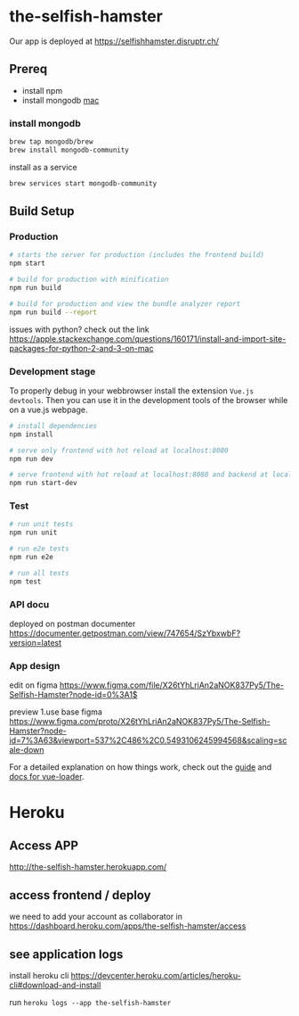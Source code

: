 # the-selfish-hamster

Our app is deployed at
https://selfishhamster.disruptr.ch/

## Prereq

- install npm
- install mongodb [mac](https://docs.mongodb.com/manual/tutorial/install-mongodb-on-os-x/#install-mongodb-community-edition)

### install mongodb
```bash
brew tap mongodb/brew
brew install mongodb-community
```

install as a service
```bash
brew services start mongodb-community
```

## Build Setup

### Production

``` bash
# starts the server for production (includes the frontend build)
npm start

# build for production with minification
npm run build

# build for production and view the bundle analyzer report
npm run build --report
```

issues with python?
check out the link https://apple.stackexchange.com/questions/160171/install-and-import-site-packages-for-python-2-and-3-on-mac



### Development stage

To properly debug in your webbrowser install the extension `Vue.js devtools`. Then you can use it in the development tools of the browser while on a vue.js webpage.

``` bash
# install dependencies
npm install

# serve only frontend with hot reload at localhost:8080
npm run dev

# serve frontend with hot reload at localhost:8080 and backend at localhost:3000
npm run start-dev
```

### Test

``` bash
# run unit tests
npm run unit

# run e2e tests
npm run e2e

# run all tests
npm test
```

### API docu

deployed on postman documenter
https://documenter.getpostman.com/view/747654/SzYbxwbF?version=latest

### App design

edit on figma
https://www.figma.com/file/X26tYhLriAn2aNOK837Py5/The-Selfish-Hamster?node-id=0%3A1$

preview 1.use base figma
https://www.figma.com/proto/X26tYhLriAn2aNOK837Py5/The-Selfish-Hamster?node-id=7%3A63&viewport=537%2C486%2C0.5493106245994568&scaling=scale-down


For a detailed explanation on how things work, check out the [guide](http://vuejs-templates.github.io/webpack/) and [docs for vue-loader](http://vuejs.github.io/vue-loader).

# Heroku
## Access APP
http://the-selfish-hamster.herokuapp.com/

## access frontend / deploy
we need to add your account as collaborator in https://dashboard.heroku.com/apps/the-selfish-hamster/access

## see application logs

install heroku cli  https://devcenter.heroku.com/articles/heroku-cli#download-and-install

run
`heroku logs --app the-selfish-hamster`




